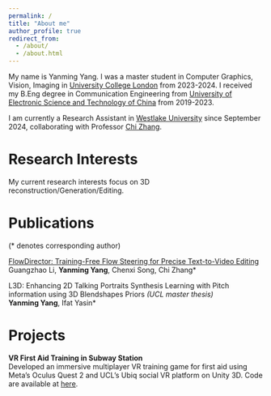```yaml
---
permalink: /
title: "About me"
author_profile: true
redirect_from: 
  - /about/
  - /about.html
---
```


My name is Yanming Yang. I was a master student in Computer Graphics, Vision, Imaging in [University College London](https://www.ucl.ac.uk) from 2023-2024. I received my B.Eng degree in Communication Engineering from [University of Electronic Science and Technology of China](https://en.uestc.edu.cn) from 2019-2023.

I am currently a Research Assistant in [Westlake University](https://en.westlake.edu.cn) since September 2024, collaborating with Professor [Chi Zhang](https://icoz69.github.io).

# Research Interests
My current research interests focus on 3D reconstruction/Generation/Editing.

# Publications
(* denotes corresponding author)

[FlowDirector: Training-Free Flow Steering for Precise Text-to-Video Editing](https://flowdirector-edit.github.io) \
Guangzhao Li, **Yanming Yang**, Chenxi Song, Chi Zhang*

L3D: Enhancing 2D Talking Portraits Synthesis Learning with Pitch information using 3D Blendshapes Priors *(UCL master thesis)* \
**Yanming Yang**, Ifat Yasin*

# Projects
**VR First Aid Training in Subway Station** \
Developed an immersive multiplayer VR training game for first aid using Meta’s Oculus Quest 2 and UCL’s Ubiq social VR platform on Unity 3D. Code are available at [here](https://github.com/2hiTee/COMP0113-Group-Project).
